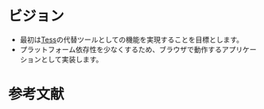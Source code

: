 # ビジョン

* 最初は[Tess](http://www.peda.com/tess/)の代替ツールとしての機能を実現することを目標とします。
* プラットフォーム依存性を少なくするため、ブラウザで動作するアプリケーションとして実装します。


# 参考文献



